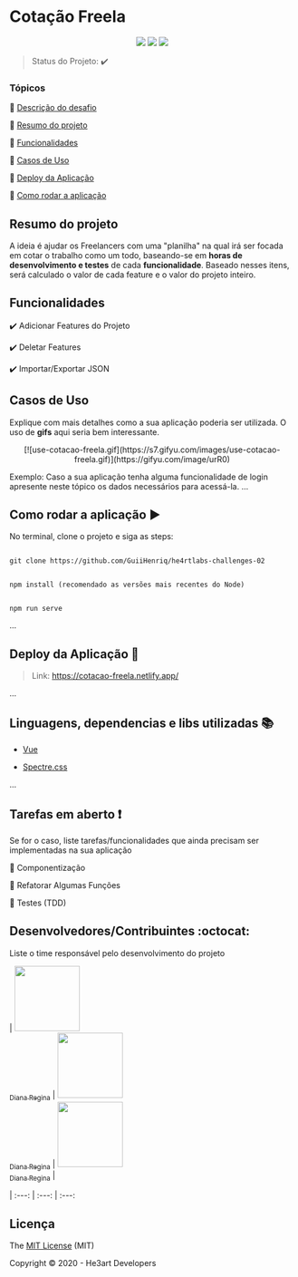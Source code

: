 
<h1>Cotação Freela</h1>

  

<p  align="center">

<img  src="https://img.shields.io/static/v1?label=vue&message=framework&color=42b883&style=for-the-badge&logo=vue.js"/>

<img  src="https://img.shields.io/static/v1?label=Netlify&message=deploy&color=blue&style=for-the-badge&logo=netlify"/>

<img  src="http://img.shields.io/static/v1?label=STATUS&message=CONCLUIDO&color=GREEN&style=for-the-badge"/>

</p>

  

> Status do Projeto: :heavy_check_mark:

  

### Tópicos

  

:small_blue_diamond: [Descrição do desafio](https://github.com/GuiiHenriq/he4rtlabs-challenges-02/blob/master/PROJECT.MD)

:small_blue_diamond: [Resumo do projeto](#resumo-do-projeto)

:small_blue_diamond: [Funcionalidades](#funcionalidades)

:small_blue_diamond: [Casos de Uso](#casos-de-uso)

:small_blue_diamond: [Deploy da Aplicação](#deploy-da-aplicação-dash)

:small_blue_diamond: [Como rodar a aplicação](#como-rodar-a-aplicação-arrow_forward)

  


  

## Resumo do projeto

<p  align="justify">

A ideia é ajudar os Freelancers com uma "planilha" na qual irá ser focada em cotar o trabalho como um todo, baseando-se em  **horas de desenvolvimento e testes**  de cada  **funcionalidade**. Baseado nesses itens, será calculado o valor de cada feature e o valor do projeto inteiro.

</p>

  

## Funcionalidades

  

:heavy_check_mark: Adicionar Features do Projeto  

:heavy_check_mark: Deletar Features

:heavy_check_mark: Importar/Exportar JSON  

  
## Casos de Uso

  

Explique com mais detalhes como a sua aplicação poderia ser utilizada. O uso de **gifs** aqui seria bem interessante.

<p  align="center">
[![use-cotacao-freela.gif](https://s7.gifyu.com/images/use-cotacao-freela.gif)](https://gifyu.com/image/urR0)
</p>
  

Exemplo: Caso a sua aplicação tenha alguma funcionalidade de login apresente neste tópico os dados necessários para acessá-la.
...
  

## Como rodar a aplicação :arrow_forward:

  

No terminal, clone o projeto e siga as steps:

  

```

git clone https://github.com/GuiiHenriq/he4rtlabs-challenges-02

```
```

npm install (recomendado as versões mais recentes do Node)

```
```

npm run serve

```  

...
  
## Deploy da Aplicação :dash:

  

> Link: https://cotacao-freela.netlify.app/

  

...


## Linguagens, dependencias e libs utilizadas :books:

  

-  [Vue](https://vuejs.org/)

-  [Spectre.css](https://picturepan2.github.io/spectre/index.html)

  
...
  

## Tarefas em aberto :exclamation:

  

Se for o caso, liste tarefas/funcionalidades que ainda precisam ser implementadas na sua aplicação

  

:memo: Componentização

  

:memo: Refatorar Algumas Funções

  

:memo: Testes (TDD)  

## Desenvolvedores/Contribuintes :octocat:

  

Liste o time responsável pelo desenvolvimento do projeto

  

| [<img src="https://avatars2.githubusercontent.com/u/46378210?s=400&u=071f7791bb03f8e102d835bdb9c2f0d3d24e8a34&v=4" width=115><br><sub>Diana Regina</sub>](https://github.com/Diana-ops) | [<img src="https://avatars2.githubusercontent.com/u/46378210?s=400&u=071f7791bb03f8e102d835bdb9c2f0d3d24e8a34&v=4" width=115><br><sub>Diana Regina</sub>](https://github.com/Diana-ops) | [<img src="https://avatars2.githubusercontent.com/u/46378210?s=400&u=071f7791bb03f8e102d835bdb9c2f0d3d24e8a34&v=4" width=115><br><sub>Diana Regina</sub>](https://github.com/Diana-ops) |

| :---: | :---: | :---:

  

## Licença

The [MIT License]() (MIT)

Copyright :copyright: 2020 - He3art Developers